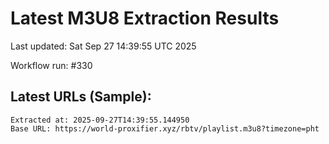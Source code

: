 # Latest M3U8 Extraction Results

Last updated: Sat Sep 27 14:39:55 UTC 2025

Workflow run: #330

## Latest URLs (Sample):
```
Extracted at: 2025-09-27T14:39:55.144950
Base URL: https://world-proxifier.xyz/rbtv/playlist.m3u8?timezone=pht

```
